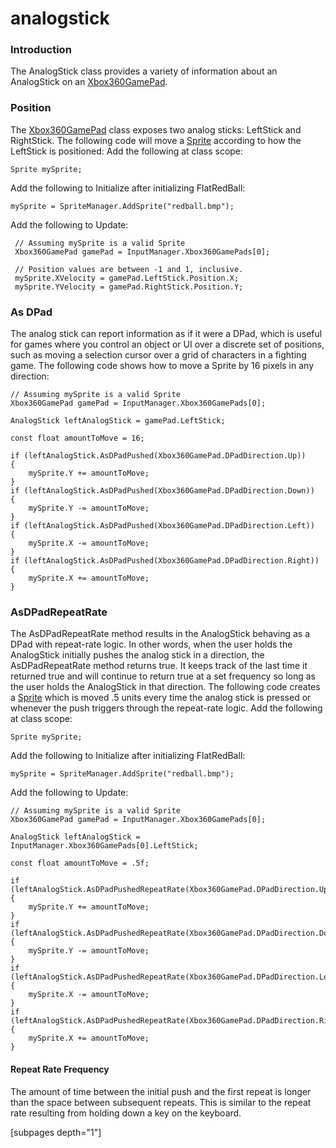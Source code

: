 # analogstick

### Introduction

The AnalogStick class provides a variety of information about an AnalogStick on an [Xbox360GamePad](../../../../../frb/docs/index.php).

### Position

The [Xbox360GamePad](../../../../../frb/docs/index.php) class exposes two analog sticks: LeftStick and RightStick. The following code will move a [Sprite](../../../../../frb/docs/index.php) according to how the LeftStick is positioned: Add the following at class scope:

```
Sprite mySprite;
```

Add the following to Initialize after initializing FlatRedBall:

```
mySprite = SpriteManager.AddSprite("redball.bmp");
```

Add the following to Update:

```
 // Assuming mySprite is a valid Sprite
 Xbox360GamePad gamePad = InputManager.Xbox360GamePads[0];

 // Position values are between -1 and 1, inclusive.
 mySprite.XVelocity = gamePad.LeftStick.Position.X;
 mySprite.YVelocity = gamePad.RightStick.Position.Y;
```

### As DPad

The analog stick can report information as if it were a DPad, which is useful for games where you control an object or UI over a discrete set of positions, such as moving a selection cursor over a grid of characters in a fighting game. The following code shows how to move a Sprite by 16 pixels in any direction:

```
// Assuming mySprite is a valid Sprite
Xbox360GamePad gamePad = InputManager.Xbox360GamePads[0];

AnalogStick leftAnalogStick = gamePad.LeftStick;

const float amountToMove = 16;

if (leftAnalogStick.AsDPadPushed(Xbox360GamePad.DPadDirection.Up))
{
    mySprite.Y += amountToMove;
}
if (leftAnalogStick.AsDPadPushed(Xbox360GamePad.DPadDirection.Down))
{
    mySprite.Y -= amountToMove;
}
if (leftAnalogStick.AsDPadPushed(Xbox360GamePad.DPadDirection.Left))
{
    mySprite.X -= amountToMove;
}
if (leftAnalogStick.AsDPadPushed(Xbox360GamePad.DPadDirection.Right))
{
    mySprite.X += amountToMove;
}
```

### AsDPadRepeatRate

The AsDPadRepeatRate method results in the AnalogStick behaving as a DPad with repeat-rate logic. In other words, when the user holds the AnalogStick initially pushes the analog stick in a direction, the AsDPadRepeatRate method returns true. It keeps track of the last time it returned true and will continue to return true at a set frequency so long as the user holds the AnalogStick in that direction. The following code creates a [Sprite](../../../../../frb/docs/index.php) which is moved .5 units every time the analog stick is pressed or whenever the push triggers through the repeat-rate logic. Add the following at class scope:

```
Sprite mySprite;
```

Add the following to Initialize after initializing FlatRedBall:

```
mySprite = SpriteManager.AddSprite("redball.bmp");
```

Add the following to Update:

```
// Assuming mySprite is a valid Sprite
Xbox360GamePad gamePad = InputManager.Xbox360GamePads[0];

AnalogStick leftAnalogStick = InputManager.Xbox360GamePads[0].LeftStick;

const float amountToMove = .5f;

if (leftAnalogStick.AsDPadPushedRepeatRate(Xbox360GamePad.DPadDirection.Up))
{
    mySprite.Y += amountToMove;
}
if (leftAnalogStick.AsDPadPushedRepeatRate(Xbox360GamePad.DPadDirection.Down))
{
    mySprite.Y -= amountToMove;
}
if (leftAnalogStick.AsDPadPushedRepeatRate(Xbox360GamePad.DPadDirection.Left))
{
    mySprite.X -= amountToMove;
}
if (leftAnalogStick.AsDPadPushedRepeatRate(Xbox360GamePad.DPadDirection.Right))
{
    mySprite.X += amountToMove;
}
```

#### Repeat Rate Frequency

The amount of time between the initial push and the first repeat is longer than the space between subsequent repeats. This is similar to the repeat rate resulting from holding down a key on the keyboard.

\[subpages depth="1"]
